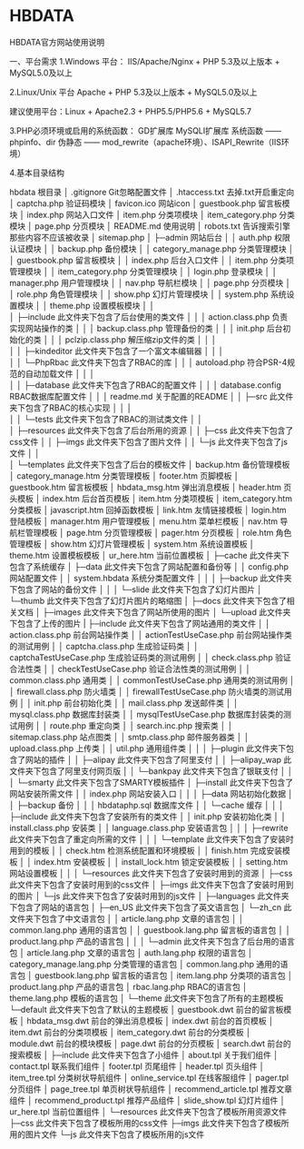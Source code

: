 # HBDATA
HBDATA官方网站使用说明

一、平台需求
1.Windows 平台：
IIS/Apache/Nginx + PHP 5.3及以上版本 + MySQL5.0及以上

2.Linux/Unix 平台
Apache + PHP 5.3及以上版本 + MySQL5.0及以上

建议使用平台：Linux + Apache2.3 + PHP5.5/PHP5.6 + MySQL5.7

3.PHP必须环境或启用的系统函数：
GD扩展库
MySQLI扩展库
系统函数 —— phpinfo、dir
伪静态 —— mod_rewrite（apache环境）、ISAPI_Rewrite（IIS环境）

4.基本目录结构

hbdata                                      根目录
│  .gitignore                               Git忽略配置文件
│  .htaccess.txt                            去掉.txt开启重定向
│  captcha.php                              验证码模块
│  favicon.ico                              网站icon
│  guestbook.php                            留言板模块
│  index.php                                网站入口文件
│  item.php                                 分类项模块
│  item_category.php                        分类模块
│  page.php                                 分页模块
│  README.md                                使用说明
│  robots.txt                               告诉搜索引擎那些内容不应该被收录
│  sitemap.php
│
├─admin                                     网站后台
│  │  auth.php                              权限认证模块
│  │  backup.php                            备份模块
│  │  category_manage.php                   分类管理模块
│  │  guestbook.php                         留言板模块
│  │  index.php                             后台入口文件
│  │  item.php                              分类项管理模块
│  │  item_category.php                     分类管理模块
│  │  login.php                             登录模块
│  │  manager.php                           用户管理模块
│  │  nav.php                               导航栏模块
│  │  page.php                              分页模块
│  │  role.php                              角色管理模块
│  │  show.php                              幻灯片管理模块
│  │  system.php                            系统设置模块
│  │  theme.php                             设置模板模块
│  │  
│  ├─include                                此文件夹下包含了后台使用的类文件
│  │  │  action.class.php                   负责实现网站操作的类
│  │  │  backup.class.php                   管理备份的类
│  │  │  init.php                           后台初始化的类
│  │  │  pclzip.class.php                   解压缩zip文件的类
│  │  │  
│  │  ├─kindeditor                          此文件夹下包含了一个富文本编辑器
│  │  │  
│  │  └─PhpRbac                             此文件夹下包含了RBAC的库
│  │      │  autoload.php                   符合PSR-4规范的自动加载文件
│  │      │  
│  │      ├─database                        此文件夹下包含了RBAC的配置文件
│  │      │      database.config            RBAC数据库配置文件
│  │      │      readme.md                  关于配置的README
│  │      ├─src                             此文件夹下包含了RBAC的核心实现
│  │      │                      
│  │      └─tests                           此文件夹下包含了RBAC的测试类文件
│  │                          
│  ├─resources                              此文件夹下包含了后台所用的资源
│  │  ├─css                                 此文件夹下包含了css文件
│  │  ├─imgs                                此文件夹下包含了图片文件
│  │  └─js                                  此文件夹下包含了js文件
│  │          
│  └─templates                              此文件夹下包含了后台的模板文件
│          backup.htm                       备份管理模板
│          category_manage.htm              分类管理模板
│          footer.htm                       页脚模板
│          guestbook.htm                    留言板模板
│          hbdata_msg.htm                   弹出消息模板
│          header.htm                       页头模板
│          index.htm                        后台首页模板
│          item.htm                         分类项模板
│          item_category.htm                分类模板
│          javascript.htm                   回掉函数模板
│          link.htm                         友情链接模板
│          login.htm                        登陆模板
│          manager.htm                      用户管理模板
│          menu.htm                         菜单栏模板
│          nav.htm                          导航栏管理模板
│          page.htm                         分页管理模板
│          pager.htm                        分页模板
│          role.htm                         角色管理模板
│          show.htm                         幻灯片管理模板
│          system.htm                       系统设置模板
│          theme.htm                        设置模板模板
│          ur_here.htm                      当前位置模板
│
├─cache                                     此文件夹下包含了系统缓存
│ 
├─data                                      此文件夹下包含了网站配置和备份等
│  │  config.php                            网站配置文件
│  │  system.hbdata                         系统分类配置文件
│  │
│  ├─backup                                 此文件夹下包含了网站的备份文件
│  │
│  └─slide                                  此文件夹下包含了幻灯片图片
│      └─thumb                              此文件夹下包含了幻灯片图片的略缩图
│
├─docs                                      此文件夹下包含了相关文档
│
├─images                                    此文件夹下包含了网站所使用的图片
│  └─upload                                 此文件夹下包含了上传的图片
|
├─include                                   此文件夹下包含了网站通用的类文件
│  │  action.class.php                      前台网站操作类
│  │  actionTestUseCase.php                 前台网站操作类的测试用例
│  │  captcha.class.php                     生成验证码类
│  │  captchaTestUseCase.php                生成验证码类的测试用例
│  │  check.class.php                       验证合法性类
│  │  checkTestUseCase.php                  验证合法性类的测试用例
│  │  common.class.php                      通用类
│  │  commonTestUseCase.php                 通用类的测试用例
│  │  firewall.class.php                    防火墙类
│  │  firewallTestUseCase.php               防火墙类的测试用例
│  │  init.php                              前台初始化类
│  │  mail.class.php                        发送邮件类
│  │  mysql.class.php                       数据库封装类
│  │  mysqlTestUseCase.php                  数据库封装类的测试用例
│  │  route.php                             重定向类
│  │  search.inc.php                        搜索类
│  │  sitemap.class.php                     站点图类
│  │  smtp.class.php                        邮件服务器类
│  │  upload.class.php                      上传类
│  │  util.php                              通用组件类
│  │
│  ├─plugin                                 此文件夹下包含了网站的插件
│  │  ├─alipay                              此文件夹下包含了阿里支付
│  │  ├─alipay_wap 							此文件夹下包含了阿里支付网页版
│  │  └─bankpay								此文件夹下包含了银联支付
│  │
│  └─smarty									此文件夹下包含了SMARTY模板插件
│
├─install									此文件夹下包含了网站安装所需文件
│  │  index.php								网站安装入口
│  │
│  ├─data									网站初始化数据
│  │  ├─backup								备份
│  │  │      hbdataphp.sql					数据库文件
│  │  └─cache								缓存
│  │
│  ├─include								此文件夹下包含了安装所有的类文件
│  │      init.php							安装初始化类
│  │      install.class.php					安装类
│  │      language.class.php				安装语言包
│  │
│  ├─rewrite								此文件夹下包含了重定向所需的文件
│  │
│  └─template								此文件夹下包含了安装时用到的模板
│      │  check.htm							检测系统配置和环境模板
│      │  finish.htm						完成安装模板
│      │  index.htm							安装模板
│      │  install_lock.htm					锁定安装模板
│      │  setting.htm						网站设置模板
│      │
│      └─resources							此文件夹下包含了安装时用到的资源
│          ├─css 							此文件夹下包含了安装时用到的css文件
│          ├─imgs     						此文件夹下包含了安装时用到的图片
│          └─js								此文件夹下包含了安装时用到的js文件
│
├─languages									此文件夹下包含了网站的语言包
│  ├─en_US									此文件夹下包含了英文语言包
│  └─zh_cn									此文件夹下包含了中文语言包
│      │  article.lang.php					文章的语言包
│      │  common.lang.php					通用的语言包
│      │  guestbook.lang.php				留言板的语言包
│      │  product.lang.php					产品的语言包
│      │
│      └─admin								此文件夹下包含了后台用的语言包
│              article.lang.php				文章的语言包
│              auth.lang.php				权限的语言包
│              category_manage.lang.php		分类管理的语言包
│              common.lang.php				通用的语言包
│              guestbook.lang.php			留言板的语言包
│              item.lang.php				分类项的语言包
│              product.lang.php				产品的语言包
│              rbac.lang.php				RBAC的语言包
│              theme.lang.php				模板的语言包
│
└─theme										此文件夹下包含了所有的主题模板				
    └─default								此文件夹下包含了默认的主题模板
        │  guestbook.dwt					前台的留言板模板
        │  hbdata_msg.dwt					前台的弹出消息模板
        │  index.dwt						前台的首页模板
        │  item.dwt							前台的分类项模板
        │  item_category.dwt				前台的分类模板
        │  module.dwt						前台的模块模板
        │  page.dwt							前台的分页模板
        │  search.dwt						前台的搜索模板
        │
        ├─include							此文件夹下包含了小组件
        │      about.tpl					关于我们组件
        │      contact.tpl					联系我们组件
        │      footer.tpl					页尾组件
        │      header.tpl					页头组件
        │      item_tree.tpl				分类树状导航组件
        │      online_service.tpl			在线客服组件
        │      pager.tpl					分页组件
        │      page_tree.tpl				单页树状导航组件
        │      recommend_article.tpl		推荐文章组件
        │      recommend_product.tpl		推荐产品组件
        │      slide_show.tpl				幻灯片组件
        │      ur_here.tpl					当前位置组件
        │
        └─resources							此文件夹下包含了模板所用资源文件
            ├─css 							此文件夹下包含了模板所用的css文件
            ├─imgs 							此文件夹下包含了模板所用的图片文件
            └─js							此文件夹下包含了模板所用的js文件

                    

